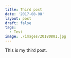 ```yaml
---
title: Third post
date: '2017-08-08'
layout: post
draft: false
tags:
  - Test
image: ./images/20180801.jpg
---
```


This is my third post.